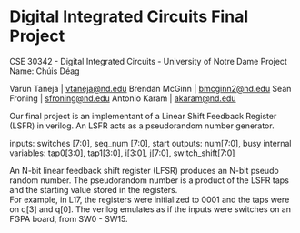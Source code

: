 # Digital Integrated Circuits Final Project
CSE 30342 - Digital Integrated Circuits - University of Notre Dame
Project Name: Chúis Déag

Varun Taneja       | vtaneja@nd.edu
Brendan McGinn     | bmcginn2@nd.edu
Sean Froning       | sfroning@nd.edu
Antonio Karam      | akaram@nd.edu

Our final project is an implementant of a Linear Shift Feedback Register (LSFR) in verilog.
An LSFR acts as a pseudorandom number generator.

inputs:			switches [7:0], seq_num [7:0], start
outputs:		num[7:0], busy
internal variables:	tap0[3:0], tap1[3:0], i[3:0], j[7:0], switch_shift[7:0]

An N-bit linear feedback shift register (LFSR) produces an N-bit pseudo random number. 
The pseudorandom number is a product of the LSFR taps and the starting value stored in the registers.  
For example, in L17, the registers were initialized to 0001 and the taps were on q[3] and q[0].
The verilog emulates as if the inputs were switches on an FGPA board, from SW0 - SW15.
